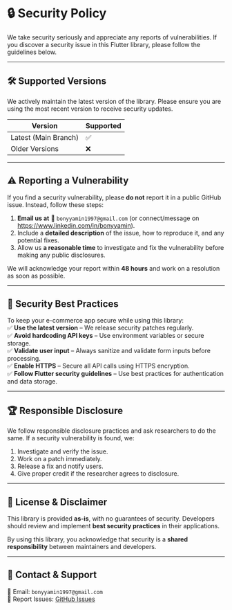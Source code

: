 # 🔒 Security Policy  

We take security seriously and appreciate any reports of vulnerabilities. If you discover a security issue in this Flutter library, please follow the guidelines below.  

---

## 🛠 Supported Versions  

We actively maintain the latest version of the library. Please ensure you are using the most recent version to receive security updates.  

| Version  | Supported |  
|----------|------------|  
| Latest (Main Branch) | ✅ |  
| Older Versions | ❌ |  

---

## ⚠ Reporting a Vulnerability  

If you find a security vulnerability, please **do not** report it in a public GitHub issue. Instead, follow these steps:  

1. **Email us at** 📧 `bonyyamin1997@gmail.com` (or connect/message on https://www.linkedin.com/in/bonyyamin).  
2. Include a **detailed description** of the issue, how to reproduce it, and any potential fixes.  
3. Allow us **a reasonable time** to investigate and fix the vulnerability before making any public disclosures.  

We will acknowledge your report within **48 hours** and work on a resolution as soon as possible.  

---

## 🔐 Security Best Practices  

To keep your e-commerce app secure while using this library:  
✅ **Use the latest version** – We release security patches regularly.  
✅ **Avoid hardcoding API keys** – Use environment variables or secure storage.  
✅ **Validate user input** – Always sanitize and validate form inputs before processing.  
✅ **Enable HTTPS** – Secure all API calls using HTTPS encryption.  
✅ **Follow Flutter security guidelines** – Use best practices for authentication and data storage.  

---

## 🏆 Responsible Disclosure  

We follow responsible disclosure practices and ask researchers to do the same. If a security vulnerability is found, we:  
1. Investigate and verify the issue.  
2. Work on a patch immediately.  
3. Release a fix and notify users.  
4. Give proper credit if the researcher agrees to disclosure.  

---

## 📄 License & Disclaimer  

This library is provided **as-is**, with no guarantees of security. Developers should review and implement **best security practices** in their applications.  

By using this library, you acknowledge that security is a **shared responsibility** between maintainers and developers.  

---

## 🤝 Contact & Support  

📩 Email: `bonyyamin1997@gmail.com`  
🐞 Report Issues: [GitHub Issues](https://github.com/bonyyamin/flutter_library/issues)  
